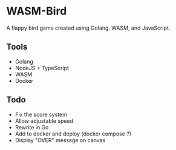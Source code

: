 # WASM-Bird
A flappy bird game created using Golang, WASM, and JavaScript.

## Tools
 - Golang
 - NodeJS + TypeScript
 - WASM
 - Docker

## Todo
 - Fix the score system
 - Allow adjustable speed
 - Rewrite in Go
 - Add to docker and deploy (docker compose ?)
 - Display "OVER" message on canvas
